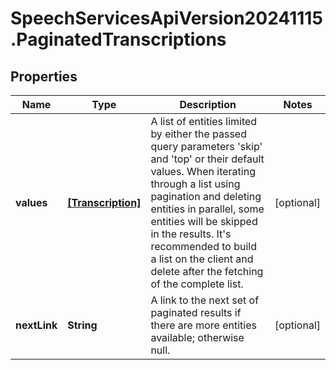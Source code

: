 # SpeechServicesApiVersion20241115.PaginatedTranscriptions

## Properties
Name | Type | Description | Notes
------------ | ------------- | ------------- | -------------
**values** | [**[Transcription]**](Transcription.md) | A list of entities limited by either the passed query parameters 'skip' and 'top' or their default values.              When iterating through a list using pagination and deleting entities in parallel, some entities will be skipped in the results. It's recommended to build a list on the client and delete after the fetching of the complete list. | [optional] 
**nextLink** | **String** | A link to the next set of paginated results if there are more entities available; otherwise null. | [optional] 


